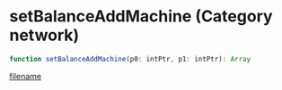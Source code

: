 # setBalanceAddMachine (Category network)

```js
function setBalanceAddMachine(p0: intPtr, p1: intPtr): Array
```

[filename](setBalanceAddMachine_m.md ':include')
